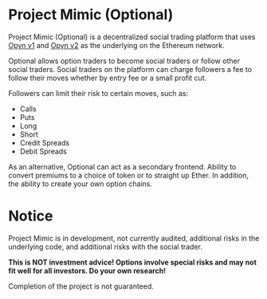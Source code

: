 # Project Mimic (Optional)

Project Mimic (Optional) is a decentralized social trading platform that uses [Opyn v1](https://v1.opyn.co) and [Opyn v2](https://opyn.co) as the underlying on the Ethereum network. 

Optional allows option traders to become social traders or follow other social traders. Social traders on the platform can charge followers a fee to follow their moves whether by entry fee or a small profit cut.

Followers can limit their risk to certain moves, such as:
- Calls
- Puts
- Long
- Short
- Credit Spreads
- Debit Spreads

As an alternative, Optional can act as a secondary frontend. Ability to convert premiums to a choice of token or to straight up Ether. In addition, the ability to create your own option chains. 

# Notice

Project Mimic is in development, not currently audited, additional risks in the underlying code, and additional risks with the social trader.

**This is NOT investment advice! Options involve special risks and may not fit well for all investors. Do your own research!**

Completion of the project is not guaranteed.
